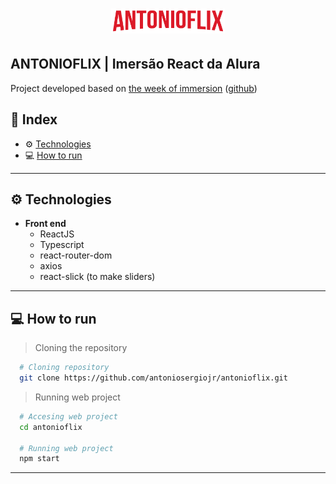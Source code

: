 <h1 align="center">
  <img width="182" alt="ANTONIOFLIX" src="./src/assets/img/Logo.png">
</h1>

## ANTONIOFLIX | Imersão React da Alura

Project developed based on [the week of immersion](https://www.alura.com.br/imersao-react/) ([github](https://github.com/imersao-alura))


## 🚀 Index
- ⚙ [Technologies](#-technologies)
- 💻 [How to run](#-how-to-run)

---

## ⚙ Technologies
  - **Front end**
    - ReactJS
    - Typescript
    - react-router-dom
    - axios
    - react-slick (to make sliders)

---

## 💻 How to run

  > Cloning the repository
  ```bash
    # Cloning repository
    git clone https://github.com/antoniosergiojr/antonioflix.git
  ```

  > Running web project
  ```bash
    # Accesing web project
    cd antonioflix
    
    # Running web project
    npm start
  ```
---